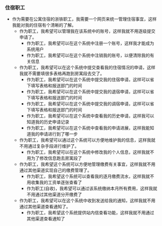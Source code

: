 ### 住宿职工

+ 作为需要在公寓住宿的浙铁职工，我需要一个网页来统一管理住宿事宜，这样我能对我的住宿有个清晰的了解。
  + 作为职工，我希望可以管理我在该系统中的账号，这样我就不用逐级提交申请了。
    + 作为职工，我希望可以在这个系统中注册一个账号，这样我才能成为系统用户
    + 作为职工，我希望可以在这个系统中注销我的账号，以便清除我的有关信息
  + 作为职工，我希望可以在这个系统中提交查看我的住宿情况的申请，这样我就不需要填很多表格再跑到房寓段去交了。
    + 作为职工，我希望可以在这个系统中提交我的住宿申请，这样可以省下填写表格和报送部门的时间 
    + 作为职工，我希望可以在这个系统中提交我的退宿申请，这样可以省下填写表格和报送部门的时间
    + 作为职工，我希望可以在这个系统中提交我的调宿申请，这样可以省下填写表格和报送部门的时间
    + 作为职工，我希望可以在这个系统中查看我的历史申请，这样我可以知道我的历史申请记录
    + 作为职工，我希望可以在这个系统中查看我的申请进展，这样我能知道我的申请进行到了哪一步
  + 作为职工，我希望可以通过这个系统可以方便地维护我的信息，这样我就不用通过复杂手段进行维护了。
    + 作为职工，我希望可以在这个系统中修改我的个人信息，这样我就不用为了修改信息跑去房寓段了
  + 作为职工，我希望这个系统可以方便地管理缴费有关事宜，这样我就不用通过其他渠道实现自己的缴费管理了。
    + 作为职工，我希望这个系统可以查看我的逐月缴费流水，这样我就不用收集我的工资单逐张查看了
    + 作为职工(自收)，我希望可以通过该系统缴纳本月所有费用，这样我就不用通过其他渠道分开缴费了
  + 作为职工，我希望可以在这个系统中收到发送给我的通知，这样我就不用通过其他渠道查看通知了。
    + 作为职工，我希望这个系统提供站内信查看功能，这样我就不用通过其他渠道查看通知了